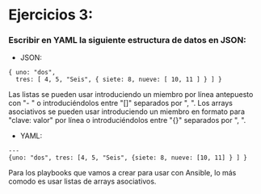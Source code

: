 # Ejercicios 3:
### Escribir en YAML la siguiente estructura de datos en JSON: 

* JSON:

```
{ uno: "dos",
  tres: [ 4, 5, "Seis", { siete: 8, nueve: [ 10, 11 ] } ] }
```

Las listas se pueden usar introduciendo un miembro por línea antepuesto con "- " o introduciéndolos entre "[]" separados por ", ". Los arrays asociativos se pueden usar introduciendo un miembro en formato para "clave: valor" por línea o introduciéndolos entre "{}" separados por ", ".

* YAML:

```
---
{uno: "dos", tres: [4, 5, "Seis", {siete: 8, nueve: [10, 11] } ] }
```

Para los playbooks que vamos a crear para usar con Ansible, lo más comodo es usar listas de arrays asociativos.
